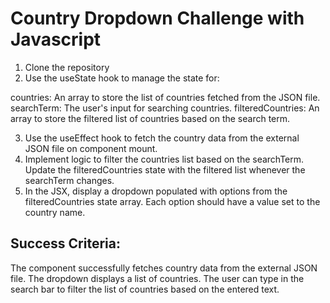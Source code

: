 # Country Dropdown Challenge with Javascript

1. Clone the repository
2. Use the useState hook to manage the state for:

countries: An array to store the list of countries fetched from the JSON file.
searchTerm: The user's input for searching countries.
filteredCountries: An array to store the filtered list of countries based on the search term.

3. Use the useEffect hook to fetch the country data from the external JSON file on component mount.
4. Implement logic to filter the countries list based on the searchTerm. Update the filteredCountries state with the filtered list whenever the searchTerm changes.
5. In the JSX, display a dropdown populated with options from the filteredCountries state array. Each option should have a value set to the country name.

## Success Criteria:

The component successfully fetches country data from the external JSON file.
The dropdown displays a list of countries.
The user can type in the search bar to filter the list of countries based on the entered text.
